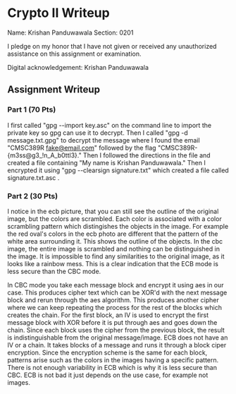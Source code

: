 # Crypto II Writeup

Name: Krishan Panduwawala
Section: 0201

I pledge on my honor that I have not given or received any unauthorized
assistance on this assignment or examination.

Digital acknowledgement: Krishan Panduwawala

## Assignment Writeup

### Part 1 (70 Pts)
I first called "gpg --import key.asc" on the command line to import the private key so gpg can use it to decrypt. Then I 
called "gpg -d message.txt.gpg" to decrypt the message where I found the email "CMSC389R <fake@email.com>" followed by the flag 
"CMSC389R-{m3ss@g3_!n_A_b0ttl3}." Then I followed the directions in the file and created a file containing "My name is Krishan Panduwawala."
Then I encrypted it using "gpg --clearsign signature.txt" which created a file called signature.txt.asc . 
### Part 2 (30 Pts)
I notice in the ecb picture, that you can still see the outline of the original image, but the colors are scrambled. Each color is associated with a 
color scrambling pattern which distingishes the objects in the image. For example the red oval's colors in the ecb photo are different that the pattern of the white area surrounding it. This shows the outline of the objects. In the cbc image, the entire image is scrambled and nothing can be distinguished in the image. It is impossible to find any similarities to the original image, as it looks like a rainbow mess. This is a clear indication that the ECB mode is less secure than the CBC mode. 

In CBC mode you take each message block and encrypt it using aes in our case. This produces cipher text which can be XOR'd with the next message block and rerun through the aes algorithm. This produces another cipher where we can keep repeating the process for the rest of the blocks which creates the chain. For the first block, an IV is used to encrypt the first message block with XOR before it is put through aes and goes down the chain. Since each block uses the cipher from the previous block, the result is indistinguishable from the original message/image. ECB does not have an IV or a chain. It takes blocks of a message and runs it through a block ciper encryption. Since the encryption scheme is the same for each block, patterns arise such as the colors in the images having a specific pattern. There is not enough variability in ECB which is why it is less secure than CBC. ECB is not bad it just depends on the use case, for example not images.
